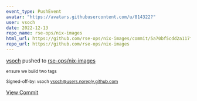 ```yaml
---
event_type: PushEvent
avatar: "https://avatars.githubusercontent.com/u/814322?"
user: vsoch
date: 2022-12-13
repo_name: rse-ops/nix-images
html_url: https://github.com/rse-ops/nix-images/commit/5a70bf5cdd2a117f82d0eb2120ad0140f28ccd3b
repo_url: https://github.com/rse-ops/nix-images
---
```


<a href='https://github.com/vsoch' target='_blank'>vsoch</a> pushed to <a href='https://github.com/rse-ops/nix-images' target='_blank'>rse-ops/nix-images</a>

<small>ensure we build two tags

Signed-off-by: vsoch <vsoch@users.noreply.github.com></small>

<a href='https://github.com/rse-ops/nix-images/commit/5a70bf5cdd2a117f82d0eb2120ad0140f28ccd3b' target='_blank'>View Commit</a>